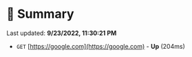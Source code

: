 # 📖 Summary
Last updated: **9/23/2022, 11:30:21 PM**

- `GET` [https://google.com](https://google.com) - **Up** (204ms)
